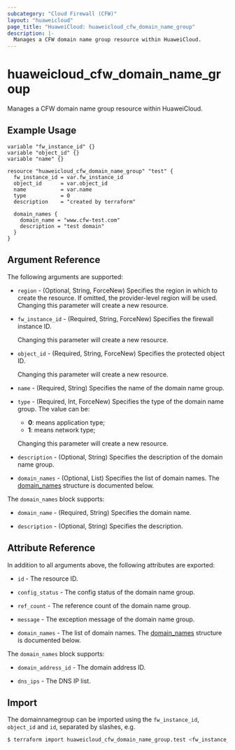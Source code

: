 ```yaml
---
subcategory: "Cloud Firewall (CFW)"
layout: "huaweicloud"
page_title: "HuaweiCloud: huaweicloud_cfw_domain_name_group"
description: |-
  Manages a CFW domain name group resource within HuaweiCloud.
---
```


# huaweicloud_cfw_domain_name_group

Manages a CFW domain name group resource within HuaweiCloud.

## Example Usage

```hcl
variable "fw_instance_id" {}
variable "object_id" {}
variable "name" {}

resource "huaweicloud_cfw_domain_name_group" "test" {
  fw_instance_id = var.fw_instance_id
  object_id      = var.object_id
  name           = var.name
  type           = 0
  description    = "created by terraform"

  domain_names {
    domain_name = "www.cfw-test.com"
    description = "test domain"
  }
}
```

## Argument Reference

The following arguments are supported:

* `region` - (Optional, String, ForceNew) Specifies the region in which to create the resource.
  If omitted, the provider-level region will be used. Changing this parameter will create a new resource.

* `fw_instance_id` - (Required, String, ForceNew) Specifies the firewall instance ID.

  Changing this parameter will create a new resource.

* `object_id` - (Required, String, ForceNew) Specifies the protected object ID.

  Changing this parameter will create a new resource.

* `name` - (Required, String) Specifies the name of the domain name group.

* `type` - (Required, Int, ForceNew) Specifies the type of the domain name group.
  The value can be:
  + **0**: means application type;
  + **1**: means network type;

  Changing this parameter will create a new resource.

* `description` - (Optional, String) Specifies the description of the domain name group.

* `domain_names` - (Optional, List) Specifies the list of domain names.
  The [domain_names](#DomainNameGroup_DomainNames) structure is documented below.

<a name="DomainNameGroup_DomainNames"></a>
The `domain_names` block supports:

* `domain_name` - (Required, String) Specifies the domain name.

* `description` - (Optional, String) Specifies the description.

## Attribute Reference

In addition to all arguments above, the following attributes are exported:

* `id` - The resource ID.

* `config_status` - The config status of the domain name group.

* `ref_count` - The reference count of the domain name group.

* `message` - The exception message of the domain name group.

* `domain_names` - The list of domain names.
  The [domain_names](#DomainNameGroup_DomainNames_Resp) structure is documented below.

<a name="DomainNameGroup_DomainNames_Resp"></a>
The `domain_names` block supports:

* `domain_address_id` - The domain address ID.

* `dns_ips` - The DNS IP list.

## Import

The domainnamegroup can be imported using the `fw_instance_id`, `object_id` and `id`, separated by slashes, e.g.

```bash
$ terraform import huaweicloud_cfw_domain_name_group.test <fw_instance_id>/<object_id>/<id>
```
